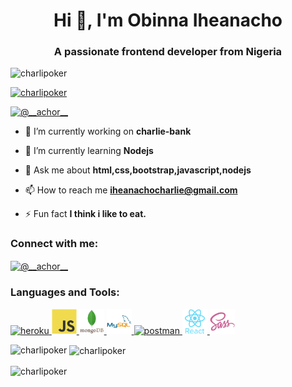 <h1 align="center">Hi 👋, I'm Obinna Iheanacho</h1>
<h3 align="center">A passionate frontend developer from Nigeria</h3>

<p align="left"> <img src="https://komarev.com/ghpvc/?username=charlipoker&label=Profile%20views&color=0e75b6&style=flat" alt="charlipoker" /> </p>

<p align="left"> <a href="https://github.com/ryo-ma/github-profile-trophy"><img src="https://github-profile-trophy.vercel.app/?username=charlipoker" alt="charlipoker" /></a> </p>

<p align="left"> <a href="https://twitter.com/@__achor__" target="blank"><img src="https://img.shields.io/twitter/follow/@__achor__?logo=twitter&style=for-the-badge" alt="@__achor__" /></a> </p>

- 🔭 I’m currently working on **charlie-bank**

- 🌱 I’m currently learning **Nodejs**

- 💬 Ask me about **html,css,bootstrap,javascript,nodejs**

- 📫 How to reach me **iheanachocharlie@gmail.com**

- ⚡ Fun fact **I think i like to eat.**

<h3 align="left">Connect with me:</h3>
<p align="left">
<a href="https://twitter.com/@__achor__" target="blank"><img align="center" src="https://raw.githubusercontent.com/rahuldkjain/github-profile-readme-generator/master/src/images/icons/Social/twitter.svg" alt="@__achor__" height="30" width="40" /></a>
</p>

<h3 align="left">Languages and Tools:</h3>
<p align="left"> <a href="https://heroku.com" target="_blank"> <img src="https://www.vectorlogo.zone/logos/heroku/heroku-icon.svg" alt="heroku" width="40" height="40"/> </a> <a href="https://developer.mozilla.org/en-US/docs/Web/JavaScript" target="_blank"> <img src="https://raw.githubusercontent.com/devicons/devicon/master/icons/javascript/javascript-original.svg" alt="javascript" width="40" height="40"/> </a> <a href="https://www.mongodb.com/" target="_blank"> <img src="https://raw.githubusercontent.com/devicons/devicon/master/icons/mongodb/mongodb-original-wordmark.svg" alt="mongodb" width="40" height="40"/> </a> <a href="https://www.mysql.com/" target="_blank"> <img src="https://raw.githubusercontent.com/devicons/devicon/master/icons/mysql/mysql-original-wordmark.svg" alt="mysql" width="40" height="40"/> </a> <a href="https://postman.com" target="_blank"> <img src="https://www.vectorlogo.zone/logos/getpostman/getpostman-icon.svg" alt="postman" width="40" height="40"/> </a> <a href="https://reactjs.org/" target="_blank"> <img src="https://raw.githubusercontent.com/devicons/devicon/master/icons/react/react-original-wordmark.svg" alt="react" width="40" height="40"/> </a> <a href="https://sass-lang.com" target="_blank"> <img src="https://raw.githubusercontent.com/devicons/devicon/master/icons/sass/sass-original.svg" alt="sass" width="40" height="40"/> </a> </p>

<p><img align="left" src="https://github-readme-stats.vercel.app/api/top-langs?username=charlipoker&show_icons=true&locale=en&layout=compact" alt="charlipoker" /></p>

<p>&nbsp;<img align="center" src="https://github-readme-stats.vercel.app/api?username=charlipoker&show_icons=true&locale=en" alt="charlipoker" /></p>

<p><img align="center" src="https://github-readme-streak-stats.herokuapp.com/?user=charlipoker&" alt="charlipoker" /></p>
